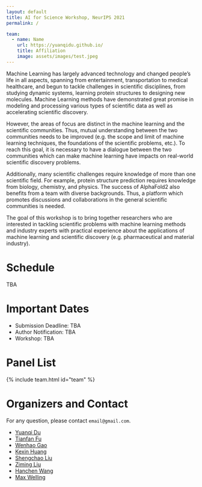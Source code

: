 ```yaml
---
layout: default
title: AI for Science Workshop, NeurIPS 2021
permalink: /

team:
  - name: Name
    url: https://yuanqidu.github.io/
    title: Affiliation
    image: assets/images/test.jpeg
---
```


Machine Learning has largely advanced technology and changed people’s life in all aspects, spanning from entertainment, transportation to medical healthcare, and begun to tackle challenges in scientific disciplines, from studying dynamic systems, learning protein structures to designing new molecules. Machine Learning methods have demonstrated great promise in modeling and processing various types of scientific data as well as accelerating scientific discovery. 

However, the areas of focus are distinct in the machine learning and the scientific communities. Thus, mutual understanding between the two communities needs to be improved (e.g. the scope and limit of machine learning techniques, the foundations of the scientific problems, etc.). To reach this goal, it is necessary to have a dialogue between the two communities which can make machine learning have impacts on real-world scientific discovery problems. 

Additionally, many scientific challenges require knowledge of more than one scientific field. For example, protein structure prediction requires knowledge from biology, chemistry, and physics. The success of AlphaFold2 also benefits from a team with diverse backgrounds. Thus, a platform which promotes discussions and collaborations in the general scientific communities is needed. 

The goal of this workshop is to bring together researchers who are interested in tackling scientific problems with machine learning methods and industry experts with practical experience about the applications of machine learning and scientific discovery (e.g. pharmaceutical and material industry). 

# Schedule

TBA

# Important Dates

- Submission Deadline: TBA
- Author Notification: TBA
- Workshop: TBA

# Panel List

{% include team.html id="team" %}


# Organizers and Contact

For any question, please contact `email@gmail.com`.

- [Yuanqi Du](https://yuanqidu.github.io/)
- [Tianfan Fu](https://futianfan.github.io/)
- [Wenhao Gao]()
- [Kexin Huang](https://www.kexinhuang.com/)
- [Shengchao Liu](https://chao1224.github.io/)
- [Ziming Liu](https://kindxiaoming.github.io/)
- [Hanchen Wang](https://hansen7.github.io/)
- [Max Welling](https://www.ics.uci.edu/~welling/)
